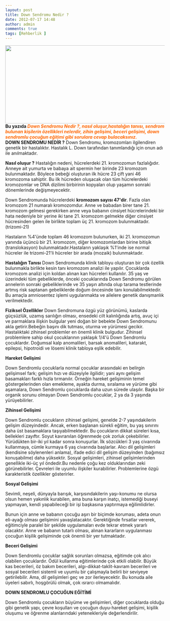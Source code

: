 ```yaml
---
layout: post
title: Down Sendromu Nedir ?
date: 2012-07-17 14:48
author: admin
comments: true
tags: [Rehberlik ]
---
```

<img class="alignnone size-full wp-image-6970" title="down_sendromu_egitim" src="http://egitimvaktim.com/dosyalar/2012/07/down_sendromu_egitim.jpg" alt="" width="722" height="246" />
<div><strong>Bu yazıda<span style="color: #ff6600;"><em> Down Sendromu Nedir ?, nasıl oluşur,hastalığın tanısı, sendrom bulunan kişilerin özellikleri nelerdir, zihin gelişimi, beceri gelişimi, down sendromlu çocuğun eğitimi gibi sorulara cevap bulacaksınız.</em></span></strong></div>
<strong>DOWN SENDROMU NEDİR ?</strong>
Down Sendromu, kromozomları ilgilendiren genetik bir hastalıktır. Hastalık L. Down tarafından tanımlandığı için onun adı ile anılmaktadır.

<strong>Nasıl oluşur ?</strong>
Hastalığın nedeni, hücrelerdeki 21. kromozomun fazlalığıdır. Anneye ait yumurta ve babaya ait spermin her birinde 23 kromozom bulunmaktadır. Böylece bebeği oluşturan ilk hücre 23 çift yani 46 kromozoma sahiptir. Bu ilk hücreden oluşacak olan tüm hücrelerdeki kromozomlar ve DNA dizilimi birbirinin kopyaları olup yaşamın sonraki dönemlerinde değişmeyecektir.

Down Sendromunda hücrelerdeki <strong>kromozom sayısı 47'dir</strong>. Fazla olan kromozom 21 numaralı kromozomdur. Anne ve babadan birer tane 21. kromozom gelmesi gerekirken anne veya babanın cinsiyet hücrelerindeki bir hata nedeniyle bir yerine iki tane 21. kromozom gelmekte diğer cinsiyet hücresinden gelen ile birlikte toplam üç 21. kromozom bulunmaktadır. (trizomi-21)

Hastaların %4'ünde toplam 46 kromozom bulunurken, iki 21. kromozomun yanında üçüncü bir 21. kromozom, diğer kromozomlardan birine bitişik (translokasyon) bulunmaktadır.Hastaların yaklaşık %1'inde ise normal hücreler ile trizomi-21'li hücreler bir arada (mozaik) bulunmaktadır.

<strong>Hastalığın Tanısı</strong>
Down Sendromunda klinik tabloyu oluşturan bir çok özellik bulunmakla birlikte kesin tanı kromozom analizi ile yapılır. Çocuklarda kromozom analizi için koldan alınan kan hücreleri kullanılır. 35 yaş ve üzerindeki tüm gebeliklerde, önceki çocuklarında Down Sendromu görülen annelerin sonraki gebeliklerinde ve 35 yaşın altında olup tarama testlerinde artmış risk saptanan gebeliklerde doğum öncesinde tanı konulabilmektedir. Bu amaçla amniosentez işlemi uygulanmakta ve ailelere genetik danışmanlık verilmektedir.

<strong>Fiziksel Özellikler</strong>
Down Sendromuna özgü yüz görünümü, kaslarda güçsüzlük, uzamış sarılığın olması, ensedeki cilt kalınlığında artış, avuç içi ve parmaklara ilişkin bulgular yeni doğan bir bebekte Down Sendromunu akla getirir.Bebeğin başını dik tutması, oturma ve yürümesi gecikir. Hastalıktaki zihinsel problemler en önemli klinik bulgudur. Zihinsel problemlere sahip okul çocuklarının yaklaşık 1/4'ü Down Sendromlu çocuklardır. Doğumsal kalp anomalileri, barsak anomalileri, katarakt, epilepsi, hipotroidi ve lösemi klinik tabloya eşlik edebilir.

<strong>Hareket Gelişimi</strong>

Down Sendromlu çocuklarla normal çocuklar arasındaki en belirgin gelişimsel fark; gelişim hızı ve düzeyiyle ilgilidir; yani aynı gelişim basamakları farklı hızla tırmanılır. Örneğin hareket gelişiminin temel göstergelerinden olan emekleme, ayakta durma, sıralama ve yürüme gibi aşamalara, Down Sendromlu çocuklarda daha uzun sürede ulaşılır. Başka bir organik sorunu olmayan Down Sendromlu çocuklar, 2 ya da 3 yaşında yürüyebilirler.

<strong>Zihinsel Gelişimi</strong>

Down Sendromlu çocukların zihinsel gelişimi, genelde 2-7 yaşındakilerin gelişim düzeyindedir. Ancak, erken başlanan sürekli eğitim, bu yaş sınırını daha üst basamaklara taşıyabilmektedir.
Bu çocukların dikkat süreleri kısa, bellekleri zayıftır. Soyut kavranılan öğrenmede çok zorluk çekebilirler.
Yürüdükten bir-iki yıl kadar sonra konuşurlar. İlk sözcükleri 3 yaş civarında kullanmaya, cümle kurmaya 6 yaş civarında başlarlar.
Alıcı dil gelişimleri (kendisine söylenenleri anlama), ifade edici dil gelişim düzeyinden (bağımsız konuşabilme) daha yüksektir.
Sosyal gelişimleri, zihinsel gelişimlerinden genellikle iki-üç yıl öndedir.Bu nedenle çoğu kez olduklarından zeki görünebilirler. Çevreleri ile uyumlu ilişkiler kurabilirler. Problemlerine özgü karakteristik özellikler gösterirler.

<strong>Sosyal Gelişimi</strong>

Sevimli, neşeli, dünyayla barışık, karşısındakilerin yaşı-konumu ne olursa olsun hemen yakınlık kurabilen, ama buna karşın inatçı, istemediği buseyi yapmayan, kendi yapabileceği bir işi başkasına yaptırmaya eğilimlidirler.

Bunun için anne ve babanın çocuğu aşırı bir biçimde koruması, adeta onun eli-ayağı olması gelişimini yavaşlatacaktır.
Gerektiğinde fırsatlar vererek, eğitimciyle paralel bir şekilde uygulamaları evde tekrar etmek yararlı olacaktır.
Anne ve babanın tutarlı olması, alınan kararların uygulanması çocuğun kişilik gelişiminde çok önemli bir yer tutmaktadır.

<strong>Beceri Gelişimi</strong>

Down Sendromlu çocuklar sağlık sorunları olmazsa, eğitimde çok alıcı olabilen çocuklardır.
Ödül kullanma eğitimlerinde çok etkili olabilir.
Büyük kas becerileri, öz bakım becerileri, algı-dikkat-taklit-kavram becerileri ve sosyal becerileri sistemli ve uyumlu bir çalışmayla belirli bir seviyeye getirilebilir.
Ama, dil gelişimleri geç ve zor ilerleyecektir. Bu konuda aile üyeleri sabırlı, hoşgörülü olmak, çok ısrarcı olmamalıdır.

<strong>DOWN SENDROMLU ÇOCUĞUN EĞİTİMİ</strong>

Down Sendromlu çocukların büyüme ve gelişimleri, diğer çocuklarda olduğu gibi genetik yapı, çevre koşulları ve çocuğun duyu-hareket gelişimi, kişilik oluşumu ve öğrenme alanlarındaki yetenekleriyle değerlendirilir.

&nbsp;
